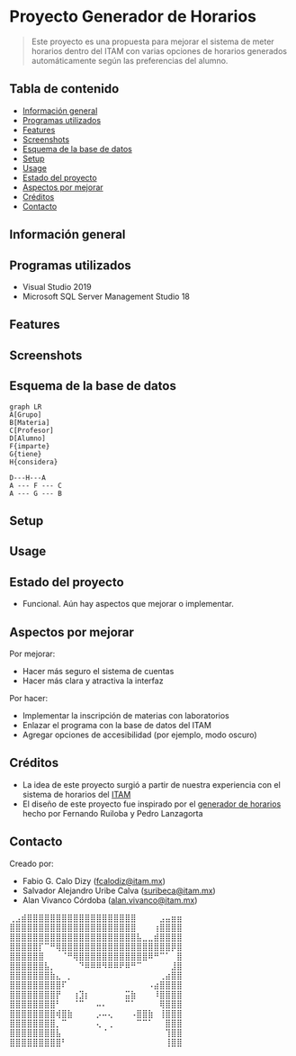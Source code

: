 # Proyecto Generador de Horarios
> Este proyecto es una propuesta para mejorar el sistema de meter horarios dentro del ITAM con varias opciones de horarios generados automáticamente según las preferencias del alumno.

## Tabla de contenido
* [Información general](#información-general)
* [Programas utilizados](#programas-utilizados)
* [Features](#features)
* [Screenshots](#screenshots)
* [Esquema de la base de datos](#esquema-de-la-base-de-datos)
* [Setup](#setup)
* [Usage](#usage)
* [Estado del proyecto](#estado-del-proyecto)
* [Aspectos por mejorar](#aspectos-por-mejorar)
* [Créditos](#Créditos)
* [Contacto](#contact)



## Información general

## Programas utilizados
- Visual Studio 2019
- Microsoft SQL Server Management Studio 18

## Features

## Screenshots

## Esquema de la base de datos
```mermaid
graph LR
A[Grupo]
B[Materia]
C[Profesor]
D[Alumno]
F{imparte}
G{tiene}
H{considera}

D---H---A
A --- F --- C
A --- G --- B
```


## Setup

## Usage

## Estado del proyecto
- Funcional. Aún hay aspectos que mejorar o implementar.

## Aspectos por mejorar
Por mejorar:
- Hacer más seguro el sistema de cuentas
- Hacer más clara y atractiva la interfaz

Por hacer:
- Implementar la inscripción de materias con laboratorios
- Enlazar el programa con la base de datos del ITAM
- Agregar opciones de accesibilidad (por ejemplo, modo oscuro)

## Créditos
- La idea de este proyecto surgió a partir de nuestra experiencia con el sistema de horarios del [ITAM](https://grace.itam.mx/)
- El diseño de este proyecto fue inspirado por el [generador de horarios](https://generador-horarios-itam.firebaseapp.com/#/carreras) hecho por Fernando Ruiloba y Pedro Lanzagorta 

## Contacto
Creado por:
+ Fabio G. Calo Dizy (fcalodiz@itam.mx)
+ Salvador Alejandro Uribe Calva (suribeca@itam.mx)
+ Alan Vivanco Córdoba (alan.vivanco@itam.mx)


⢀⣠⣾⣿⣿⣿⣿⣿⣿⣿⣿⣿⣿⣿⣿⣿⣿⣿⣿⣿⣿⣿⠀⠀⠀⠀⣠⣤⣶⣶
⣿⣿⣿⣿⣿⣿⣿⣿⣿⣿⣿⣿⣿⣿⣿⣿⣿⣿⣿⣿⣿⣿⠀⠀⠀⢰⣿⣿⣿⣿
⣿⣿⣿⣿⣿⣿⣿⣿⣿⣿⣿⣿⣿⣿⣿⣿⣿⣿⣿⣿⣿⣿⣧⣀⣀⣾⣿⣿⣿⣿
⣿⣿⣿⣿⣿⡏⠉⠛⢿⣿⣿⣿⣿⣿⣿⣿⣿⣿⣿⣿⣿⣿⣿⣿⣿⣿⣿⣿⡿⣿
⣿⣿⣿⣿⣿⣿⠀⠀⠀⠈⠛⢿⣿⣿⣿⣿⣿⣿⣿⣿⣿⣿⣿⣿⠿⠛⠉⠁⠀⣿
⣿⣿⣿⣿⣿⣿⣧⡀⠀⠀⠀⠀⠙⠿⠿⠿⠻⠿⠿⠟⠿⠛⠉⠀⠀⠀⠀⠀⣸⣿
⣿⣿⣿⣿⣿⣿⣿⣷⣄⠀⡀⠀⠀⠀⠀⠀⠀⠀⠀⠀⠀⠀⠀⠀⠀⠀⢀⣴⣿⣿
⣿⣿⣿⣿⣿⣿⣿⣿⣿⠏⠀⠀⠀⠀⠀⠀⠀⠀⠀⠀⠀⠀⠀⠀⠠⣴⣿⣿⣿⣿
⣿⣿⣿⣿⣿⣿⣿⣿⡟⠀⠀⢰⣹⡆⠀⠀⠀⠀⠀⠀⣭⣷⠀⠀⠀⠸⣿⣿⣿⣿
⣿⣿⣿⣿⣿⣿⣿⣿⠃⠀⠀⠈⠉⠀⠀⠤⠄⠀⠀⠀⠉⠁⠀⠀⠀⠀⢿⣿⣿⣿
⣿⣿⣿⣿⣿⣿⣿⣿⢾⣿⣷⠀⠀⠀⠀⡠⠤⢄⠀⠀⠀⠠⣿⣿⣷⠀⢸⣿⣿⣿
⣿⣿⣿⣿⣿⣿⣿⣿⡀⠉⠀⠀⠀⠀⠀⢄⠀⢀⠀⠀⠀⠀⠉⠉⠁⠀⠀⣿⣿⣿
⣿⣿⣿⣿⣿⣿⣿⣿⣧⠀⠀⠀⠀⠀⠀⠀⠈⠀⠀⠀⠀⠀⠀⠀⠀⠀⠀⢹⣿⣿
⣿⣿⣿⣿⣿⣿⣿⣿⣿⠃⠀⠀⠀⠀⠀⠀⠀⠀⠀⠀⠀⠀⠀⠀⠀⠀⠀⢸⣿⣿
